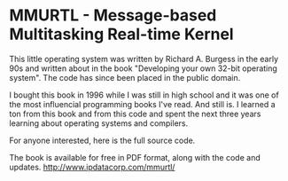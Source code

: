 # MMURTL - Message-based Multitasking Real-time Kernel

This little operating system was written by Richard A. Burgess in the early 90s and written about in the book "Developing your own 32-bit operating system".  The code has since been placed in the public domain.

I bought this book in 1996 while I was still in high school and it was one of the most influencial programming books I've read.  And still is.  I learned a ton from this book and from this code and spent the next three years learning about operating systems and compilers.

For anyone interested, here is the full source code.

The book is available for free in PDF format, along with the code and updates.
http://www.ipdatacorp.com/mmurtl/
